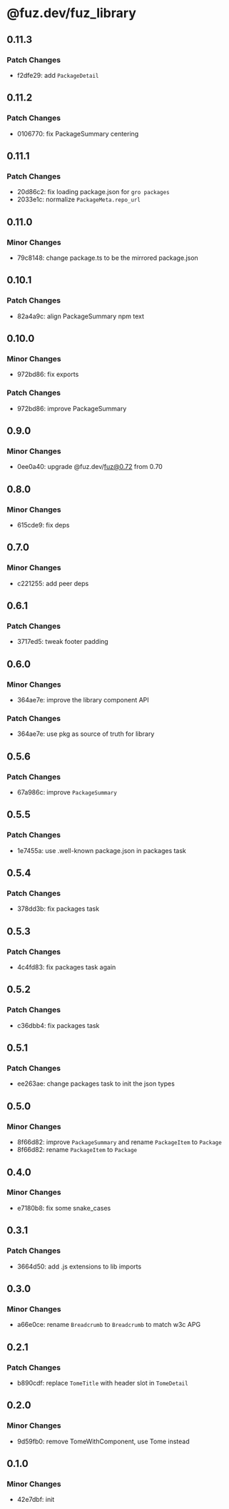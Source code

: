 # @fuz.dev/fuz_library

## 0.11.3

### Patch Changes

- f2dfe29: add `PackageDetail`

## 0.11.2

### Patch Changes

- 0106770: fix PackageSummary centering

## 0.11.1

### Patch Changes

- 20d86c2: fix loading package.json for `gro packages`
- 2033e1c: normalize `PackageMeta.repo_url`

## 0.11.0

### Minor Changes

- 79c8148: change package.ts to be the mirrored package.json

## 0.10.1

### Patch Changes

- 82a4a9c: align PackageSummary npm text

## 0.10.0

### Minor Changes

- 972bd86: fix exports

### Patch Changes

- 972bd86: improve PackageSummary

## 0.9.0

### Minor Changes

- 0ee0a40: upgrade @fuz.dev/fuz@0.72 from 0.70

## 0.8.0

### Minor Changes

- 615cde9: fix deps

## 0.7.0

### Minor Changes

- c221255: add peer deps

## 0.6.1

### Patch Changes

- 3717ed5: tweak footer padding

## 0.6.0

### Minor Changes

- 364ae7e: improve the library component API

### Patch Changes

- 364ae7e: use pkg as source of truth for library

## 0.5.6

### Patch Changes

- 67a986c: improve `PackageSummary`

## 0.5.5

### Patch Changes

- 1e7455a: use .well-known package.json in packages task

## 0.5.4

### Patch Changes

- 378dd3b: fix packages task

## 0.5.3

### Patch Changes

- 4c4fd83: fix packages task again

## 0.5.2

### Patch Changes

- c36dbb4: fix packages task

## 0.5.1

### Patch Changes

- ee263ae: change packages task to init the json types

## 0.5.0

### Minor Changes

- 8f66d82: improve `PackageSummary` and rename `PackageItem` to `Package`
- 8f66d82: rename `PackageItem` to `Package`

## 0.4.0

### Minor Changes

- e7180b8: fix some snake_cases

## 0.3.1

### Patch Changes

- 3664d50: add .js extensions to lib imports

## 0.3.0

### Minor Changes

- a66e0ce: rename `Breadcrumb` to `Breadcrumb` to match w3c APG

## 0.2.1

### Patch Changes

- b890cdf: replace `TomeTitle` with header slot in `TomeDetail`

## 0.2.0

### Minor Changes

- 9d59fb0: remove TomeWithComponent, use Tome instead

## 0.1.0

### Minor Changes

- 42e7dbf: init
